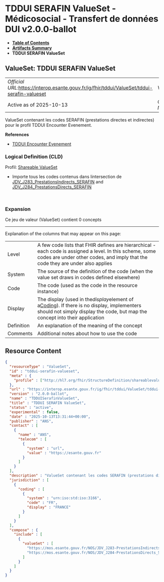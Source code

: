 # TDDUI SERAFIN ValueSet - Médicosocial - Transfert de données DUI v2.0.0-ballot

* [**Table of Contents**](toc.md)
* [**Artifacts Summary**](artifacts.md)
* **TDDUI SERAFIN ValueSet**

## ValueSet: TDDUI SERAFIN ValueSet 

| | |
| :--- | :--- |
| *Official URL*:https://interop.esante.gouv.fr/ig/fhir/tddui/ValueSet/tddui-serafin-valueset | *Version*:2.0.0-ballot |
| Active as of 2025-10-13 | *Computable Name*:TDDUISerafinValueSet |

 
ValueSet contenant les codes SERAFIN (prestations directes et indirectes) pour le profil TDDUI Encounter Evenement. 

 **References** 

* [TDDUI Encounter Evenement](StructureDefinition-tddui-encounter-evenement.md)

### Logical Definition (CLD)

Profil: [Shareable ValueSet](http://hl7.org/fhir/R4/shareablevalueset.html)

* Importe tous les codes contenus dans lintersection de [JDV_J283_PrestationsIndirects_SERAFIN](https://interop.esante.gouv.fr/terminologies/1.2.0/ValueSet-JDV-J283-PrestationsIndirects-SERAFIN.html) and [JDV_J284_PrestationsDirects_SERAFIN](https://interop.esante.gouv.fr/terminologies/1.2.0/ValueSet-JDV-J284-PrestationsDirects-SERAFIN.html)

 

### Expansion

Ce jeu de valeur (ValueSet) contient 0 concepts

-------

 Explanation of the columns that may appear on this page: 

| | |
| :--- | :--- |
| Level | A few code lists that FHIR defines are hierarchical - each code is assigned a level. In this scheme, some codes are under other codes, and imply that the code they are under also applies |
| System | The source of the definition of the code (when the value set draws in codes defined elsewhere) |
| Code | The code (used as the code in the resource instance) |
| Display | The display (used in the*display*element of a[Coding](http://hl7.org/fhir/R4/datatypes.html#Coding)). If there is no display, implementers should not simply display the code, but map the concept into their application |
| Definition | An explanation of the meaning of the concept |
| Comments | Additional notes about how to use the code |



## Resource Content

```json
{
  "resourceType" : "ValueSet",
  "id" : "tddui-serafin-valueset",
  "meta" : {
    "profile" : ["http://hl7.org/fhir/StructureDefinition/shareablevalueset"]
  },
  "url" : "https://interop.esante.gouv.fr/ig/fhir/tddui/ValueSet/tddui-serafin-valueset",
  "version" : "2.0.0-ballot",
  "name" : "TDDUISerafinValueSet",
  "title" : "TDDUI SERAFIN ValueSet",
  "status" : "active",
  "experimental" : false,
  "date" : "2025-10-13T13:31:44+00:00",
  "publisher" : "ANS",
  "contact" : [
    {
      "name" : "ANS",
      "telecom" : [
        {
          "system" : "url",
          "value" : "https://esante.gouv.fr"
        }
      ]
    }
  ],
  "description" : "ValueSet contenant les codes SERAFIN (prestations directes et indirectes) pour le profil TDDUI Encounter Evenement.",
  "jurisdiction" : [
    {
      "coding" : [
        {
          "system" : "urn:iso:std:iso:3166",
          "code" : "FR",
          "display" : "FRANCE"
        }
      ]
    }
  ],
  "compose" : {
    "include" : [
      {
        "valueSet" : [
          "https://mos.esante.gouv.fr/NOS/JDV_J283-PrestationsIndirects_SERAFIN/FHIR/JDV-J283-PrestationsIndirects-SERAFIN",
          "https://mos.esante.gouv.fr/NOS/JDV_J284-PrestationsDirects_SERAFIN/FHIR/JDV-J284-PrestationsDirects-SERAFIN"
        ]
      }
    ]
  }
}

```
